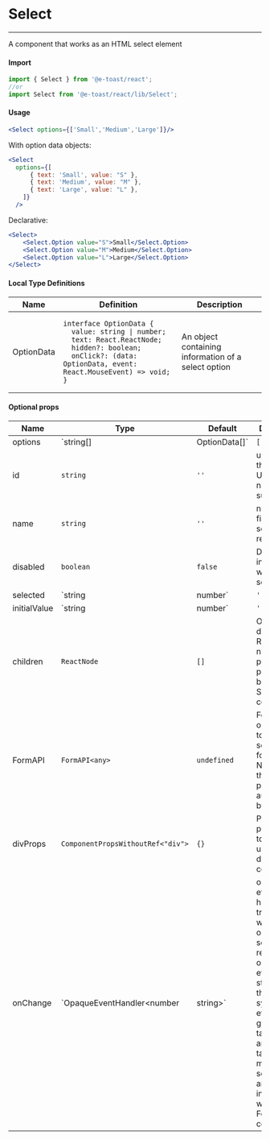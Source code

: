# Select

<hr>

A component that works as an HTML select element

#### Import

```js
import { Select } from '@e-toast/react';
//or
import Select from '@e-toast/react/lib/Select';
```

#### Usage

```jsx
<Select options={['Small','Medium','Large']}/>
```

With option data objects:

```jsx
<Select 
  options={[
      { text: 'Small', value: "S" },
      { text: 'Medium', value: "M" },
      { text: 'Large', value: "L" },
    ]}
  />
```

Declarative:

```jsx
<Select>
    <Select.Option value="S">Small</Select.Option>
    <Select.Option value="M">Medium</Select.Option>
    <Select.Option value="L">Large</Select.Option>
</Select>
```

#### Local Type Definitions

<table>
  <thead>
    <th>Name</th>
    <th>Definition</th>
    <th>Description</th>
  </thead>
  <tbody>
    <tr>
      <td>OptionData</td>
      <td>
      <pre><code>interface OptionData {
  value: string | number;
  text: React.ReactNode;
  hidden?: boolean;
  onClick?: (data: OptionData, event: React.MouseEvent<HTMLDivElement>) => void;
}</code></pre>
      </td>
      <td>
        An object containing information of a select option
      </td>
    </tr>
  </tobody>
</table>

#### Optional props

| Name         | Type       | Default    | Description               |
| ------------ | ---------- | ---------- | ------------------------- |
| options   | `string[] | OptionData[]` | `[]` | Array with elements to be displayed |
| id   | `string` | `''` | unique id of the select. Used if no name is supplied |
| name   | `string` | `''` | name of the field the select represents. |
| disabled  | `boolean` | `false` | Disable the interaction with the select |
| selected  | `string | number` | `''` | Sets the current selected value |
| initialValue  | `string | number` | `''` | Sets the initial selected value. Ignored if selected is passed |
| children  | `ReactNode` | `[]` | Options to be displayed. Required if no options prop is passed. Must be Select.Option components |
| FormAPI  | `FormAPI<any>` | `undefined` | Form API object used to hook select to form state. Normally, this prop is passed automatically by the form. |
| divProps  | `ComponentPropsWithoutRef<"div">` | `{}` | Props passed down to the underlying div component |
| onChange | `OpaqueEventHandler<number | string>` | onChange event handler triggered when an option is selected. It receives an opaque event structure, not the react synthetic event. it guarantees target.value and target.name match the select props and integration with the Form component.